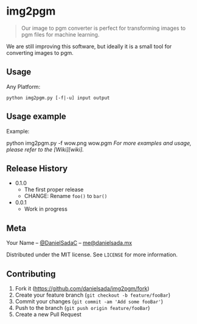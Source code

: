 # img2pgm
> Our image to pgm converter is perfect for transforming images to pgm files for machine learning.

We are still improving this software, but ideally it is a small tool for converting images to pgm.

## Usage

Any Platform:

```
python img2pgm.py [-f|-u] input output
```

## Usage example

Example:

python img2pgm.py -f wow.png wow.pgm
_For more examples and usage, please refer to the [Wiki][wiki]._


## Release History


* 0.1.0
    * The first proper release
    * CHANGE: Rename `foo()` to `bar()`
* 0.0.1
    * Work in progress

## Meta

Your Name – [@DanielSadaC](https://twitter.com/) – me@danielsada.mx

Distributed under the MIT license. See ``LICENSE`` for more information.


## Contributing

1. Fork it (<https://github.com/danielsada/img2pgm/fork>)
2. Create your feature branch (`git checkout -b feature/fooBar`)
3. Commit your changes (`git commit -am 'Add some fooBar'`)
4. Push to the branch (`git push origin feature/fooBar`)
5. Create a new Pull Request
